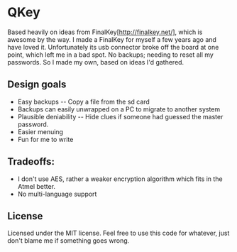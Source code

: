 # QKey

Based heavily on ideas from FinalKey[http://finalkey.net/], which is awesome
by the way. I made a FinalKey for myself a few years ago and have loved it.
Unfortunately its usb connector broke off the board at one point, which left
me in a bad spot. No backups; needing to reset all my passwords. So I made my
own, based on ideas I'd gathered.

## Design goals
* Easy backups -- Copy a file from the sd card
* Backups can easily unwrapped on a PC to migrate to another system
* Plausible deniability -- Hide clues if someone had guessed the master password.
* Easier menuing
* Fun for me to write

## Tradeoffs:
* I don't use AES, rather a weaker encryption algorithm which fits in the
  Atmel better.
* No multi-language support

## License

Licensed under the MIT license. Feel free to use this code for whatever, just
don't blame me if something goes wrong.

